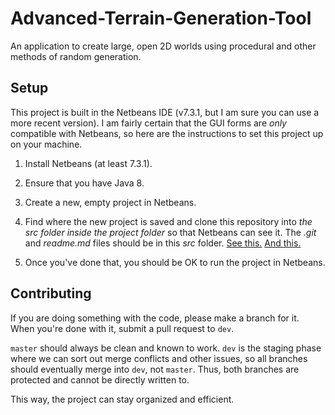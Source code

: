 # Advanced-Terrain-Generation-Tool
An application to create large, open 2D worlds using procedural and other methods of random generation.

## Setup

This project is built in the Netbeans IDE (v7.3.1, but I am sure you can use a more recent version). I am fairly certain that the GUI forms are *only* compatible with Netbeans, so here are the instructions to set this project up on your machine.

1. Install Netbeans (at least 7.3.1).
2. Ensure that you have Java 8.
3. Create a new, empty project in Netbeans.
4. Find where the new project is saved and clone this repository into *the src folder inside the project folder* so that Netbeans can see it. The *.git* and *readme.md* files should be in this *src* folder. [See this.](https://i.imgur.com/UbsiUhi.png) [And this.](https://i.imgur.com/G2dpbCH.png)

5. Once you've done that, you should be OK to run the project in Netbeans.

## Contributing

If you are doing something with the code, please make a branch for it. When you're done with it, submit a pull request to `dev`.

`master` should always be clean and known to work. `dev` is the staging phase where we can sort out merge conflicts and other issues, so all branches should eventually merge into `dev`, not `master`. Thus, both branches are protected and cannot be directly written to.

This way, the project can stay organized and efficient.

